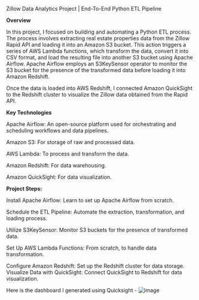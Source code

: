 Zillow Data Analytics Project | End-To-End Python ETL Pipeline 

**Overview**

In this project, I focused on building and automating a Python ETL process. 
The process involves extracting real estate properties data from the Zillow Rapid API and loading it into an Amazon S3 bucket. 
This action triggers a series of AWS Lambda functions, which transform the data, convert it into CSV format, and load the resulting file into another S3 bucket using Apache Airflow. 
Apache Airflow employs an S3KeySensor operator to monitor the S3 bucket for the presence of the transformed data before loading it into Amazon Redshift.

Once the data is loaded into AWS Redshift, I connected Amazon QuickSight to the Redshift cluster to visualize the Zillow data obtained from the Rapid API.

**Key Technologies**

Apache Airflow: An open-source platform used for orchestrating and scheduling workflows and data pipelines.

Amazon S3: For storage of raw and processed data.

AWS Lambda: To process and transform the data.

Amazon Redshift: For data warehousing.

Amazon QuickSight: For data visualization.


**Project Steps:**

Install Apache Airflow: Learn to set up Apache Airflow from scratch.

Schedule the ETL Pipeline: Automate the extraction, transformation, and loading process.

Utilize S3KeySensor: Monitor S3 buckets for the presence of transformed data.

Set Up AWS Lambda Functions: From scratch, to handle data transformation.

Configure Amazon Redshift: Set up the Redshift cluster for data storage.
Visualize Data with QuickSight: Connect QuickSight to Redshift for data visualization.

Here is the dashboard I generated using Quicksight -
![image](https://github.com/nanditaNG/Zillow/assets/75269866/95b9614a-bbe0-46f1-adc4-e73b261f3c4b)

